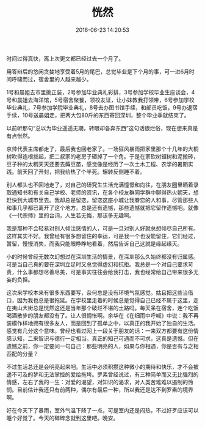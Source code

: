 ﻿---
title: 恍然
date: 2016-06-23 14:20:53
tags:
---
时间过得真快，离上次更文都已经过去一个月了。

用答辩后的悠闲贪婪地享受着5月的尾巴，总觉毕业是下个月的事，可一进6月时间呼啸而过，宿舍里的人越来越少。

<!--more-->

1号和晨姐去市里挑正装，2号参加毕业典礼彩排，3号参加学校毕业生座谈会，4号和晨姐去海洋馆，5号宿舍聚餐，领校友证，让小妹教我打领带，6号参加学校毕业典礼，7号参加学院毕业典礼，8号去办图书馆手续，和部员吃饭，9号办退宿手续，10号送晨姐走，把两大包80斤的东西寄回深圳，整个毕业季就结束了。

以前听那句“总以为毕业遥遥无期，转眼却各奔东西”这句话很烂俗，现在想来真是有点怅然。

京帅代表主席都走了，最后我也回老家了。一场狂风暴雨把家里那个十几年的大桐树吹得连根拔起，把二叔家的老房子砸掉了一个角。于是在家砍树锯树和泥搬砖，豆子种的太稠天天还要去薅豆苗，感觉像是经历了一次土木工程、农学的暑期实践。前天回了开封，把我给热了个半死。辗转反侧睡不着。

别人都头也不回地走了，对自己的研究生生活充满憧憬和向往，在朋友圈里晒着录取通知书和有关自己学校、老师的资讯，在各个校友群同学群中聊得热火朝天，想赶快到大城市里去。我却总是留恋，留恋这座小城让我眷恋的人和事，尽管那些人和事几乎都已离开了这个地方。总是还有遗憾，那些遗憾就把它留作遗憾吧。就像《一代宗师》里的台词，人生若无悔，那该多无趣啊。

我是那种不会轻易对别人倾注感情的人，可是一旦对别人好就总想倾尽自己所有。这样其实不好。我曾经有很多想留住的幸运，可是我一个也没能留住，它们经过，暂留，慢慢消失，而我只能眼睁睁地看着，然后告诉自己这就是缘起缘灭。

小的时候曾经无数次幻想过在深圳生活的情景，在深圳那么久始终都没有归属感。可是当自己真的要在深圳立足时又总觉得虚幻和抗拒。我总是一个对自己要求苛责，什么事都想尽善尽美，可是事实往往会给我打击，我也经常给自己带来很多无妄的负担。

这次来学校本来有很多东西要写，奈何总是没有环境气氛感觉。姑且把这些当借口，因为我也总是很拖延。在学校里走着的时候总是觉得自己已经不属于这里，走在夷山大街总是恍然这还是当年那个破烂不堪的土路吗。每天呆在宿舍，连个吃饭喝酒散步的朋友都没有了。让人很惆怅啊。余华在《在细雨中呼喊》中说：我不再装模作样地拥有很多友人，而是回到了孤单之中，以真正的我开始了独自的生活。感觉有几分这个意味。曾经也看过网上一段关于朋友的话：一来双方都要有这份情感认知，二来智识与德行一定相当。真正的知己可遇而不可求，这真是遗憾。但在遗憾之前，你一定要问一句自己：那些明亮的人，如果与你相遇，你是否有与之相匹配的分量？

不过生活总还是会明亮起来吧。生活中必须积攒这种微小的期待和快乐，才不会被遥不可及的梦和无法掌控的爱给拖垮。罗素曾经说过，有三种简单而又无比强烈的情感，左右了我的一生：对爱的渴望，对知识的渴求，对人类苦难难以遏制的怜悯。目前估计我还只有前两种，偶尔有最后一种，所以我还是达不到罗素的境界啊。

好在今天下了暴雨，室外气温下降了一点，可是室内还是闷热，不过好歹应该可以睡个好觉了。今天的碎碎念就到这里吧。晚安。